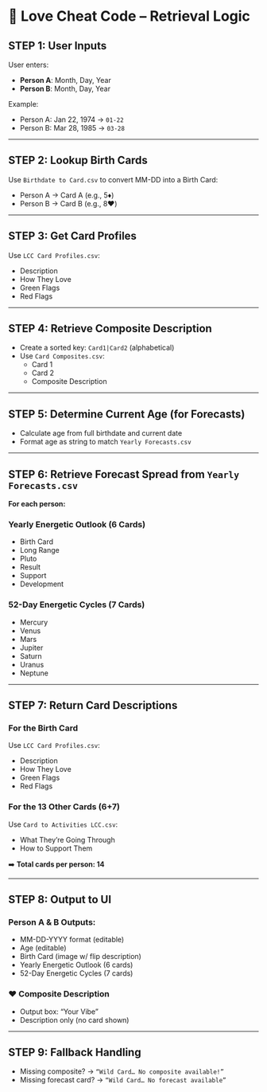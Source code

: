 
# 🔮 Love Cheat Code – Retrieval Logic

## STEP 1: User Inputs
User enters:
- **Person A**: Month, Day, Year
- **Person B**: Month, Day, Year

Example:
- Person A: Jan 22, 1974 → `01-22`
- Person B: Mar 28, 1985 → `03-28`

---

## STEP 2: Lookup Birth Cards
Use `Birthdate to Card.csv` to convert MM-DD into a Birth Card:
- Person A → Card A (e.g., 5♦️)
- Person B → Card B (e.g., 8❤️)

---

## STEP 3: Get Card Profiles
Use `LCC Card Profiles.csv`:
- Description
- How They Love
- Green Flags
- Red Flags

---

## STEP 4: Retrieve Composite Description
- Create a sorted key: `Card1|Card2` (alphabetical)
- Use `Card Composites.csv`:
  - Card 1
  - Card 2
  - Composite Description

---

## STEP 5: Determine Current Age (for Forecasts)
- Calculate age from full birthdate and current date
- Format age as string to match `Yearly Forecasts.csv`

---

## STEP 6: Retrieve Forecast Spread from `Yearly Forecasts.csv`
**For each person:**

### Yearly Energetic Outlook (6 Cards)
- Birth Card
- Long Range
- Pluto
- Result
- Support
- Development

### 52-Day Energetic Cycles (7 Cards)
- Mercury
- Venus
- Mars
- Jupiter
- Saturn
- Uranus
- Neptune

---

## STEP 7: Return Card Descriptions

### For the Birth Card
Use `LCC Card Profiles.csv`:
- Description
- How They Love
- Green Flags
- Red Flags

### For the 13 Other Cards (6+7)
Use `Card to Activities LCC.csv`:
- What They’re Going Through
- How to Support Them

➡️ **Total cards per person: 14**

---

## STEP 8: Output to UI

### Person A & B Outputs:
- MM-DD-YYYY format (editable)
- Age (editable)
- Birth Card (image w/ flip description)
- Yearly Energetic Outlook (6 cards)
- 52-Day Energetic Cycles (7 cards)

### ❤️ Composite Description
- Output box: “Your Vibe”
- Description only (no card shown)

---

## STEP 9: Fallback Handling

- Missing composite? → `“Wild Card… No composite available!”`
- Missing forecast card? → `“Wild Card… No forecast available”`
